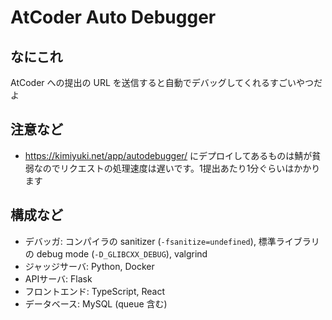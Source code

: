 # AtCoder Auto Debugger

## なにこれ

AtCoder への提出の URL を送信すると自動でデバッグしてくれるすごいやつだよ

## 注意など

-   <https://kimiyuki.net/app/autodebugger/> にデプロイしてあるものは鯖が貧弱なのでリクエストの処理速度は遅いです。1提出あたり1分ぐらいはかかります

## 構成など

-   デバッガ: コンパイラの sanitizer (`-fsanitize=undefined`), 標準ライブラリの debug mode (`-D_GLIBCXX_DEBUG`), valgrind
-   ジャッジサーバ: Python, Docker
-   APIサーバ: Flask
-   フロントエンド: TypeScript, React
-   データベース: MySQL (queue 含む)
